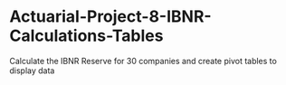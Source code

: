 # Actuarial-Project-8-IBNR-Calculations-Tables
Calculate the IBNR Reserve for 30 companies and create pivot tables to display data
